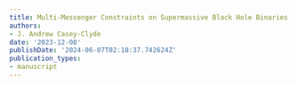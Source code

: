 ```yaml
---
title: Multi-Messenger Constraints on Supermassive Black Hole Binaries
authors:
- J. Andrew Casey-Clyde
date: '2023-12-08'
publishDate: '2024-06-07T02:18:37.742624Z'
publication_types:
- manuscript
---
```

